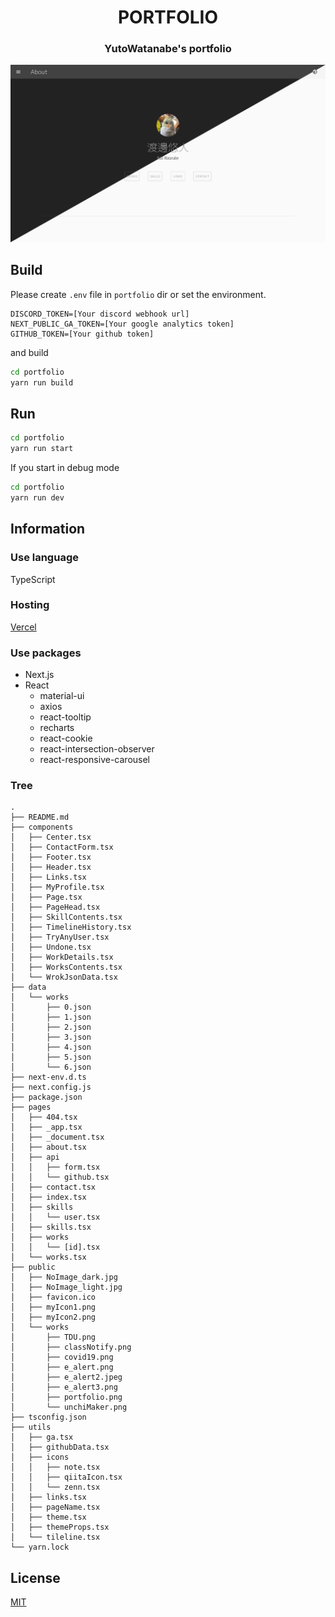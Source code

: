 <h1  align="center">PORTFOLIO</h1>
<h3  align="center">YutoWatanabe's portfolio</h3>

<p align="center">
  <img src="https://raw.githubusercontent.com/cateiru/my-portfolio/main/portfolio/public/works/portfolio.png" />
</p>

## Build

Please create `.env` file in `portfolio` dir or set the environment.

```env
DISCORD_TOKEN=[Your discord webhook url]
NEXT_PUBLIC_GA_TOKEN=[Your google analytics token]
GITHUB_TOKEN=[Your github token]
```

and build

```bash
cd portfolio
yarn run build
```

## Run

```bash
cd portfolio
yarn run start
```

If you start in debug mode

```bash
cd portfolio
yarn run dev
```

## Information

### Use language

TypeScript

### Hosting

[Vercel](https://vercel.com/cateiru/my-portfolio)

### Use packages

- Next.js
- React
  - material-ui
  - axios
  - react-tooltip
  - recharts
  - react-cookie
  - react-intersection-observer
  - react-responsive-carousel

### Tree

```text
.
├── README.md
├── components
│   ├── Center.tsx
│   ├── ContactForm.tsx
│   ├── Footer.tsx
│   ├── Header.tsx
│   ├── Links.tsx
│   ├── MyProfile.tsx
│   ├── Page.tsx
│   ├── PageHead.tsx
│   ├── SkillContents.tsx
│   ├── TimelineHistory.tsx
│   ├── TryAnyUser.tsx
│   ├── Undone.tsx
│   ├── WorkDetails.tsx
│   ├── WorksContents.tsx
│   └── WrokJsonData.tsx
├── data
│   └── works
│       ├── 0.json
│       ├── 1.json
│       ├── 2.json
│       ├── 3.json
│       ├── 4.json
│       ├── 5.json
│       └── 6.json
├── next-env.d.ts
├── next.config.js
├── package.json
├── pages
│   ├── 404.tsx
│   ├── _app.tsx
│   ├── _document.tsx
│   ├── about.tsx
│   ├── api
│   │   ├── form.tsx
│   │   └── github.tsx
│   ├── contact.tsx
│   ├── index.tsx
│   ├── skills
│   │   └── user.tsx
│   ├── skills.tsx
│   ├── works
│   │   └── [id].tsx
│   └── works.tsx
├── public
│   ├── NoImage_dark.jpg
│   ├── NoImage_light.jpg
│   ├── favicon.ico
│   ├── myIcon1.png
│   ├── myIcon2.png
│   └── works
│       ├── TDU.png
│       ├── classNotify.png
│       ├── covid19.png
│       ├── e_alert.png
│       ├── e_alert2.jpeg
│       ├── e_alert3.png
│       ├── portfolio.png
│       └── unchiMaker.png
├── tsconfig.json
├── utils
│   ├── ga.tsx
│   ├── githubData.tsx
│   ├── icons
│   │   ├── note.tsx
│   │   ├── qiitaIcon.tsx
│   │   └── zenn.tsx
│   ├── links.tsx
│   ├── pageName.tsx
│   ├── theme.tsx
│   ├── themeProps.tsx
│   └── tileline.tsx
└── yarn.lock
```

## License

[MIT](LICENSE)
